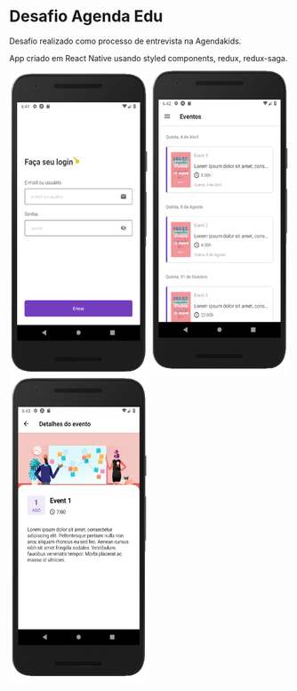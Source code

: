 # Desafio Agenda Edu

Desafio realizado como processo de entrevista na Agendakids.

App criado em React Native usando styled components, redux, redux-saga.

<div  >
<img src="images/home.png" width="250", height="550" />
<img src="images/events.png"   width="250", height="550" />
<img src="images/detail.png"   width="250", height="550" />
</div>
